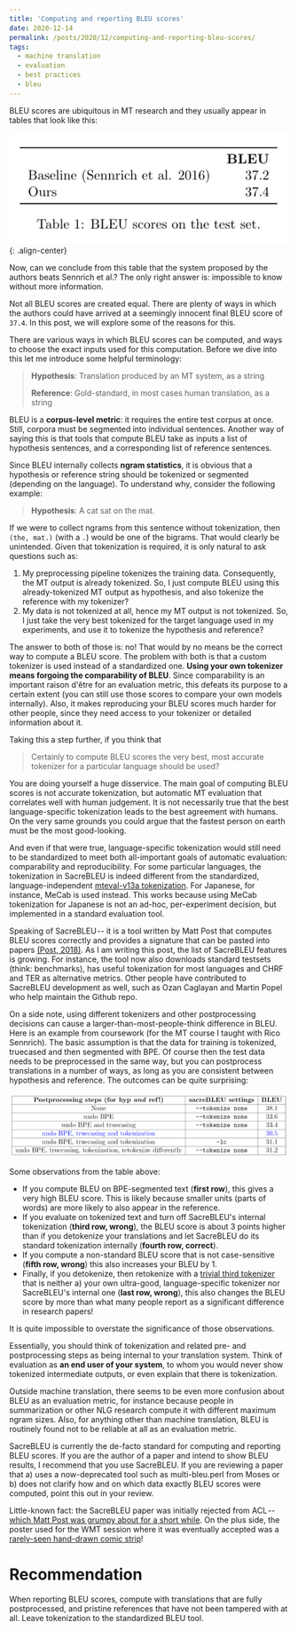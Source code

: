 ```yaml
---
title: 'Computing and reporting BLEU scores'
date: 2020-12-14
permalink: /posts/2020/12/computing-and-reporting-bleu-scores/
tags:
  - machine translation
  - evaluation
  - best practices
  - bleu
---
```


BLEU scores are ubiquitous in MT research and they usually appear in tables that look like this:

![Basic example of BLEU table](/images/computing-and-reporting-bleu-scores-1.png){: .align-center}

Now, can we conclude from this table that the system proposed by the authors beats Sennrich et al.? The only right answer is: impossible to know without more information.

Not all BLEU scores are created equal. There are plenty of ways in which the authors could have arrived at a seemingly innocent final BLEU score of `37.4`. In this post, we will explore some of the reasons for this.

There are various ways in which BLEU scores can be computed, and ways to choose the exact inputs used for this computation. Before we dive into this let me introduce some helpful terminology:

> **Hypothesis**: Translation produced by an MT system, as a string
>
> **Reference**: Gold-standard, in most cases human translation, as a string

BLEU is a **corpus-level metric**: it requires the entire test corpus at once. Still, corpora must be segmented into individual sentences. Another way of saying this is that tools that compute BLEU take as inputs a list of hypothesis sentences, and a corresponding list of reference sentences.

Since BLEU internally collects **ngram statistics**, it is obvious that a hypothesis or reference string should be tokenized or segmented (depending on the language). To understand why, consider the following example:

> **Hypothesis**: A cat sat on the mat.

If we were to collect ngrams from this sentence without tokenization, then `(the, mat.)` (with a `.`) would be one of the bigrams. That would clearly be unintended. Given that tokenization is required, it is only natural to ask questions such as:

1. My preprocessing pipeline tokenizes the training data. Consequently, the MT output is already tokenized. So, I just compute BLEU using this already-tokenized MT output as hypothesis, and also tokenize the reference with my tokenizer?
2. My data is not tokenized at all, hence my MT output is not tokenized. So, I just take the very best tokenized for the target language used in my experiments, and use it to tokenize the hypothesis and reference?

The answer to both of those is: no! That would by no means be the correct way to compute a BLEU score.
The problem with both is that a custom tokenizer is used instead of a standardized one.
**Using your own tokenizer means forgoing the comparability of BLEU**.
Since comparability is an important raison d'être for an evaluation metric, this defeats its
purpose to a certain extent (you can still use those scores to compare your own models internally).
Also, it makes reproducing your BLEU scores much harder for other people, since they need access to your tokenizer or detailed information about it.

Taking this a step further, if you think that

> Certainly to compute BLEU scores the very best, most accurate tokenizer for a particular language should be used?

You are doing yourself a huge disservice. The main goal of computing BLEU scores is not accurate tokenization, but automatic MT evaluation that correlates well with human judgement. It is not necessarily true that the best language-specific tokenization leads to the best agreement with humans. On the very same grounds you could argue that the fastest person on earth must be the most good-looking.

And even if that were true, language-specific tokenization would still need to be standardized to meet
both all-important goals of automatic evaluation: comparability and reproducibility.
For some particular languages, the tokenization in SacreBLEU is indeed different from the standardized,
language-independent [mteval-v13a tokenization](https://github.com/mjpost/sacrebleu/blob/master/sacrebleu/tokenizers/tokenizer_13a.py). For Japanese, for instance, MeCab is used instead.
This works because using MeCab tokenization for Japanese is not an ad-hoc, per-experiment decision, but implemented in a standard evaluation tool.

Speaking of SacreBLEU -- it is a tool written by Matt Post that computes BLEU scores correctly and provides a signature that can be pasted into
papers [(Post, 2018)](https://www.aclweb.org/anthology/W18-6319/). As I am writing this post, the list of SacreBLEU features is growing. For instance, the tool now also downloads standard testsets
(think: benchmarks), has useful tokenization for most languages and CHRF and TER as alternative metrics.
Other people have contributed to SacreBLEU development as well, such as Ozan Caglayan and Martin Popel who help maintain the Github repo.

On a side note, using different tokenizers and other postprocessing decisions can cause a larger-than-most-people-think difference in BLEU. Here is an example from coursework (for the MT course I taught with Rico Sennrich). The basic assumption is that the data for training is tokenized, truecased and then segmented with BPE. Of course then the test data needs to be preprocessed in the same way, but you can postprocess translations in a number of ways, as long as you are consistent between hypothesis and reference. The outcomes can be quite surprising:

![How pre and postprocessing affects BLEU](/images/computing-and-reporting-bleu-scores-2.png)

Some observations from the table above:

* If you compute BLEU on BPE-segmented text (**first row**), this gives a very high BLEU score. This is likely because smaller units (parts of words) are more likely to also appear in the reference.
* If you evaluate on tokenized text and turn off SacreBLEU's internal tokenization (**third row, wrong**), the BLEU score is about 3 points higher than if you detokenize your translations and let SacreBLEU do its standard tokenization internally (**fourth row, correct**).
* If you compute a non-standard BLEU score that is not case-sensitive (**fifth row, wrong**) this also increases your BLEU by 1.
* Finally, if you detokenize, then retokenize with a [trivial third tokenizer](files.ifi.uzh.ch/cl/archiv/2020/mt20/different_tokenizer.py) that is neither a) your own ultra-good, language-specific tokenizer nor SacreBLEU's internal one (**last row, wrong**), this also changes the BLEU score by more than what many people report as a significant difference in research papers!

It is quite impossible to overstate the significance of those observations.

Essentially, you should think of tokenization and related pre- and postprocessing steps as being internal to your translation system. Think of evaluation as **an end user of your system**, to whom you would never show tokenized intermediate outputs, or even explain that there is tokenization.

Outside machine translation, there seems to be even more confusion about BLEU as an evaluation metric, for instance because people in summarization or other NLG research compute it with different maximum ngram sizes. Also, for anything other than machine translation, BLEU is routinely found not to be reliable at all as an evaluation metric.

SacreBLEU is currently the de-facto standard for computing and reporting BLEU scores. If you are the author of a paper and intend to show BLEU results, I recommend that you use SacreBLEU. If you are reviewing a paper that a) uses a now-deprecated tool such as multi-bleu.perl from Moses or b) does not clarify how and on which data exactly BLEU scores were computed, point this out in your review.

Little-known fact: the SacreBLEU paper was initially rejected from ACL -- [which Matt Post was grumpy about for a short while](http://matt.waypost.net/research.html#machine-translation). On the plus side, the poster used for the WMT session where it was eventually accepted was a [rarely-seen hand-drawn comic strip](https://www.aclweb.org/anthology/attachments/W18-6319.Poster.pdf)!

Recommendation
==============

When reporting BLEU scores, compute with translations that are fully postprocessed, and pristine references that have not been tampered with at all. Leave tokenization to the standardized BLEU tool.
